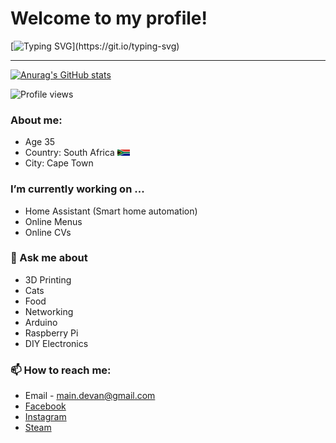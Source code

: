 # Welcome to my profile!

[![Typing SVG](https://readme-typing-svg.demolab.com?font=Fira+Code&pause=1000&width=435&lines=Loading......)](https://git.io/typing-svg)

-----

[![Anurag's GitHub stats](https://github-readme-stats.vercel.app/api?username=P4radoX-ZA&theme=dark)](https://github.com/anuraghazra/github-readme-stats)

![Profile views](https://komarev.com/ghpvc/?username=P4radoX-ZA&style=for-the-badge&color=blue)


### About me:
- Age 35
- Country: South Africa <img src="https://github.com/P4radoX-ZA/P4radoX-ZA/blob/main/sa-flag.svg" alt="South Africa Flag" width="20" height="10">
- City: Cape Town


### I’m currently working on ...
- Home Assistant (Smart home automation)
- Online Menus
- Online CVs

###  💬 Ask me about
- 3D Printing
- Cats
- Food
- Networking
- Arduino
- Raspberry Pi
- DIY Electronics


### 📫 How to reach me:

 - Email - [main.devan@gmail.com](mailto:main.devan@gmail.com)
 - [Facebook]([url](https://www.facebook.com/devan.main))
 - [Instagram]([url](https://www.instagram.com/themain_za))
 - [Steam]([url](https://steamcommunity.com/id/p4radox_za))



<!--
- 🌱 I’m currently learning ...
- 👯 I’m looking to collaborate on ...
- 🤔 I’m looking for help with ...
- 💬 Ask me about ...
- 📫 How to reach me: ...
- ⚡ Fun fact: ...

Typing animation
https://readme-typing-svg.demolab.com/demo/?lines=This+is+a+sentence+with+many+words+t;adawd+show+

Profile Examples
https://github.com/abhisheknaiidu/awesome-github-profile-readme


-->
